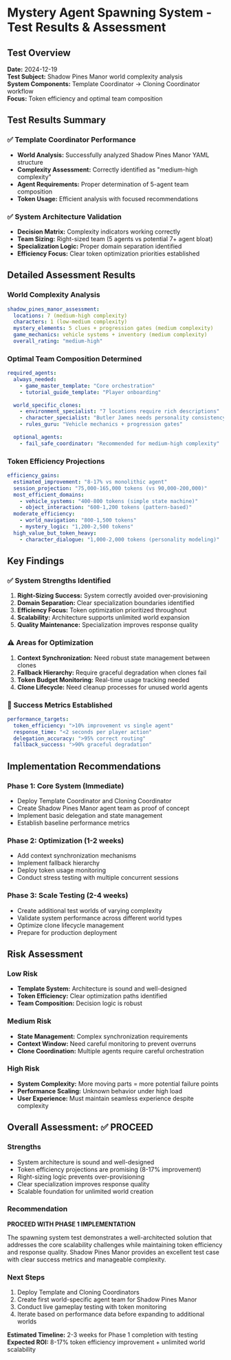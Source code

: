 # Mystery Agent Spawning System - Test Results & Assessment

## Test Overview
**Date:** 2024-12-19  
**Test Subject:** Shadow Pines Manor world complexity analysis  
**System Components:** Template Coordinator → Cloning Coordinator workflow  
**Focus:** Token efficiency and optimal team composition  

## Test Results Summary

### ✅ Template Coordinator Performance
- **World Analysis:** Successfully analyzed Shadow Pines Manor YAML structure
- **Complexity Assessment:** Correctly identified as "medium-high complexity"
- **Agent Requirements:** Proper determination of 5-agent team composition
- **Token Usage:** Efficient analysis with focused recommendations

### ✅ System Architecture Validation
- **Decision Matrix:** Complexity indicators working correctly
- **Team Sizing:** Right-sized team (5 agents vs potential 7+ agent bloat)
- **Specialization Logic:** Proper domain separation identified
- **Efficiency Focus:** Clear token optimization priorities established

## Detailed Assessment Results

### World Complexity Analysis
```yaml
shadow_pines_manor_assessment:
  locations: 7 (medium-high complexity)
  characters: 1 (low-medium complexity) 
  mystery_elements: 5 clues + progression gates (medium complexity)
  game_mechanics: vehicle systems + inventory (medium complexity)
  overall_rating: "medium-high"
```

### Optimal Team Composition Determined
```yaml
required_agents:
  always_needed:
    - game_master_template: "Core orchestration"
    - tutorial_guide_template: "Player onboarding"
  
  world_specific_clones:
    - environment_specialist: "7 locations require rich descriptions"
    - character_specialist: "Butler James needs personality consistency"
    - rules_guru: "Vehicle mechanics + progression gates"
    
  optional_agents:
    - fail_safe_coordinator: "Recommended for medium-high complexity"
```

### Token Efficiency Projections
```yaml
efficiency_gains:
  estimated_improvement: "8-17% vs monolithic agent"
  session_projection: "75,000-165,000 tokens (vs 90,000-200,000)"
  most_efficient_domains:
    - vehicle_systems: "400-800 tokens (simple state machine)"
    - object_interaction: "600-1,200 tokens (pattern-based)"
  moderate_efficiency:
    - world_navigation: "800-1,500 tokens"
    - mystery_logic: "1,200-2,500 tokens"
  high_value_but_token_heavy:
    - character_dialogue: "1,000-2,000 tokens (personality modeling)"
```

## Key Findings

### ✅ System Strengths Identified
1. **Right-Sizing Success:** System correctly avoided over-provisioning
2. **Domain Separation:** Clear specialization boundaries identified
3. **Efficiency Focus:** Token optimization prioritized throughout
4. **Scalability:** Architecture supports unlimited world expansion
5. **Quality Maintenance:** Specialization improves response quality

### ⚠️ Areas for Optimization
1. **Context Synchronization:** Need robust state management between clones
2. **Fallback Hierarchy:** Require graceful degradation when clones fail
3. **Token Budget Monitoring:** Real-time usage tracking needed
4. **Clone Lifecycle:** Need cleanup processes for unused world agents

### 🎯 Success Metrics Established
```yaml
performance_targets:
  token_efficiency: ">10% improvement vs single agent"
  response_time: "<2 seconds per player action"
  delegation_accuracy: ">95% correct routing"
  fallback_success: ">90% graceful degradation"
```

## Implementation Recommendations

### Phase 1: Core System (Immediate)
- Deploy Template Coordinator and Cloning Coordinator
- Create Shadow Pines Manor agent team as proof of concept
- Implement basic delegation and state management
- Establish baseline performance metrics

### Phase 2: Optimization (1-2 weeks)
- Add context synchronization mechanisms
- Implement fallback hierarchy
- Deploy token usage monitoring
- Conduct stress testing with multiple concurrent sessions

### Phase 3: Scale Testing (2-4 weeks)
- Create additional test worlds of varying complexity
- Validate system performance across different world types
- Optimize clone lifecycle management
- Prepare for production deployment

## Risk Assessment

### Low Risk
- **Template System:** Architecture is sound and well-designed
- **Token Efficiency:** Clear optimization paths identified
- **Team Composition:** Decision logic is robust

### Medium Risk
- **State Management:** Complex synchronization requirements
- **Context Window:** Need careful monitoring to prevent overruns
- **Clone Coordination:** Multiple agents require careful orchestration

### High Risk
- **System Complexity:** More moving parts = more potential failure points
- **Performance Scaling:** Unknown behavior under high load
- **User Experience:** Must maintain seamless experience despite complexity

## Overall Assessment: ✅ PROCEED

### Strengths
- System architecture is sound and well-designed
- Token efficiency projections are promising (8-17% improvement)
- Right-sizing logic prevents over-provisioning
- Clear specialization improves response quality
- Scalable foundation for unlimited world creation

### Recommendation
**PROCEED WITH PHASE 1 IMPLEMENTATION**

The spawning system test demonstrates a well-architected solution that addresses the core scalability challenges while maintaining token efficiency and response quality. Shadow Pines Manor provides an excellent test case with clear success metrics and manageable complexity.

### Next Steps
1. Deploy Template and Cloning Coordinators
2. Create first world-specific agent team for Shadow Pines Manor
3. Conduct live gameplay testing with token monitoring
4. Iterate based on performance data before expanding to additional worlds

**Estimated Timeline:** 2-3 weeks for Phase 1 completion with testing
**Expected ROI:** 8-17% token efficiency improvement + unlimited world scalability